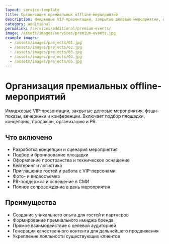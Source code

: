 ```yaml
---
layout: service-template
title: Организация премиальных offline-мероприятий
description: Имиджевые VIP-презентации, закрытые деловые мероприятия, фэшн-показы, вечеринки и конференции. Включает подбор площадки, концепцию, продакшн, организацию и PR.
category: additional
permalink: /services/additional/premium-events/
image: /assets/images/services/premium-events.jpg
example_images:
  - /assets/images/projects/01.jpg
  - /assets/images/projects/02.jpg
  - /assets/images/projects/03.jpg
  - /assets/images/projects/04.jpg
  - /assets/images/projects/05.jpg
---
```


# Организация премиальных offline-мероприятий

Имиджевые VIP-презентации, закрытые деловые мероприятия, фэшн-показы, вечеринки и конференции. Включает подбор площадки, концепцию, продакшн, организацию и PR.

## Что включено

- Разработка концепции и сценария мероприятия
- Подбор и бронирование площадки
- Оформление пространства и техническое оснащение
- Кейтеринг и логистика
- Приглашение гостей и работа с VIP-персонами
- Фото- и видеосъемка
- PR-поддержка и освещение в СМИ
- Полное сопровождение в день мероприятия

## Преимущества

- Создание уникального опыта для гостей и партнеров
- Формирование премиального имиджа бренда
- Прямое взаимодействие с целевой аудиторией
- Генерация качественного контента для дальнейшего продвижения
- Укрепление лояльности существующих клиентов
